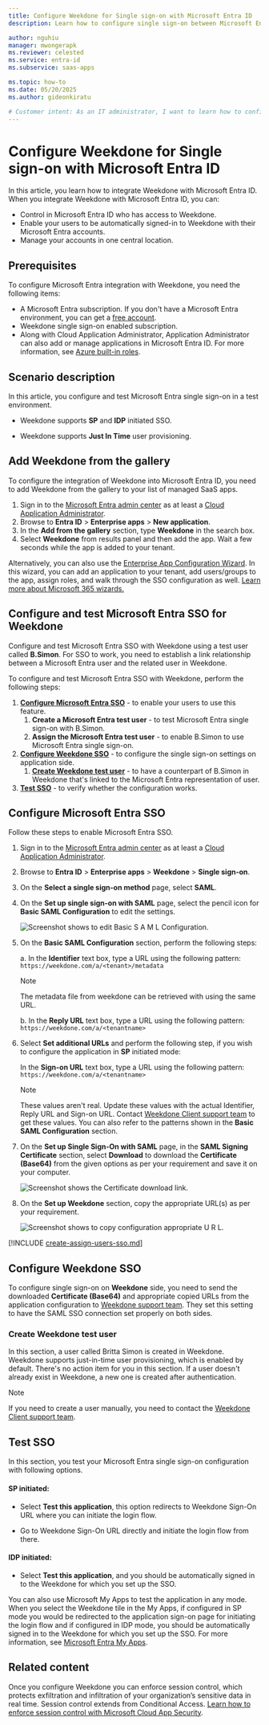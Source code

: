 ```yaml
---
title: Configure Weekdone for Single sign-on with Microsoft Entra ID
description: Learn how to configure single sign-on between Microsoft Entra ID and Weekdone.

author: nguhiu
manager: mwongerapk
ms.reviewer: celested
ms.service: entra-id
ms.subservice: saas-apps

ms.topic: how-to
ms.date: 05/20/2025
ms.author: gideonkiratu

# Customer intent: As an IT administrator, I want to learn how to configure single sign-on between Microsoft Entra ID and Weekdone so that I can control who has access to Weekdone, enable automatic sign-in with Microsoft Entra accounts, and manage my accounts in one central location.
---
```

# Configure Weekdone for Single sign-on with Microsoft Entra ID

In this article,  you learn how to integrate Weekdone with Microsoft Entra ID. When you integrate Weekdone with Microsoft Entra ID, you can:

* Control in Microsoft Entra ID who has access to Weekdone.
* Enable your users to be automatically signed-in to Weekdone with their Microsoft Entra accounts.
* Manage your accounts in one central location.

## Prerequisites

To configure Microsoft Entra integration with Weekdone, you need the following items:

* A Microsoft Entra subscription. If you don't have a Microsoft Entra environment, you can get a [free account](https://azure.microsoft.com/pricing/purchase-options/azure-account?cid=msft_learn).
* Weekdone single sign-on enabled subscription.
* Along with Cloud Application Administrator, Application Administrator can also add or manage applications in Microsoft Entra ID.
For more information, see [Azure built-in roles](~/identity/role-based-access-control/permissions-reference.md).

## Scenario description

In this article,  you configure and test Microsoft Entra single sign-on in a test environment.

* Weekdone supports **SP** and **IDP** initiated SSO.

* Weekdone supports **Just In Time** user provisioning.

## Add Weekdone from the gallery

To configure the integration of Weekdone into Microsoft Entra ID, you need to add Weekdone from the gallery to your list of managed SaaS apps.

1. Sign in to the [Microsoft Entra admin center](https://entra.microsoft.com) as at least a [Cloud Application Administrator](~/identity/role-based-access-control/permissions-reference.md#cloud-application-administrator).
1. Browse to **Entra ID** > **Enterprise apps** > **New application**.
1. In the **Add from the gallery** section, type **Weekdone** in the search box.
1. Select **Weekdone** from results panel and then add the app. Wait a few seconds while the app is added to your tenant.

 Alternatively, you can also use the [Enterprise App Configuration Wizard](https://portal.office.com/AdminPortal/home?Q=Docs#/azureadappintegration). In this wizard, you can add an application to your tenant, add users/groups to the app, assign roles, and walk through the SSO configuration as well. [Learn more about Microsoft 365 wizards.](/microsoft-365/admin/misc/azure-ad-setup-guides)

<a name='configure-and-test-azure-ad-sso-for-weekdone'></a>

## Configure and test Microsoft Entra SSO for Weekdone

Configure and test Microsoft Entra SSO with Weekdone using a test user called **B.Simon**. For SSO to work, you need to establish a link relationship between a Microsoft Entra user and the related user in Weekdone.

To configure and test Microsoft Entra SSO with Weekdone, perform the following steps:

1. **[Configure Microsoft Entra SSO](#configure-azure-ad-sso)** - to enable your users to use this feature.
    1. **Create a Microsoft Entra test user** - to test Microsoft Entra single sign-on with B.Simon.
    1. **Assign the Microsoft Entra test user** - to enable B.Simon to use Microsoft Entra single sign-on.
1. **[Configure Weekdone SSO](#configure-weekdone-sso)** - to configure the single sign-on settings on application side.
    1. **[Create Weekdone test user](#create-weekdone-test-user)** - to have a counterpart of B.Simon in Weekdone that's linked to the Microsoft Entra representation of user.
1. **[Test SSO](#test-sso)** - to verify whether the configuration works.

<a name='configure-azure-ad-sso'></a>

## Configure Microsoft Entra SSO

Follow these steps to enable Microsoft Entra SSO.

1. Sign in to the [Microsoft Entra admin center](https://entra.microsoft.com) as at least a [Cloud Application Administrator](~/identity/role-based-access-control/permissions-reference.md#cloud-application-administrator).
1. Browse to **Entra ID** > **Enterprise apps** > **Weekdone** > **Single sign-on**.
1. On the **Select a single sign-on method** page, select **SAML**.
1. On the **Set up single sign-on with SAML** page, select the pencil icon for **Basic SAML Configuration** to edit the settings.

    ![Screenshot shows to edit Basic S A M L Configuration.](common/edit-urls.png "Basic Configuration")

1. On the **Basic SAML Configuration** section, perform the following steps:

    a. In the **Identifier** text box, type a URL using the following pattern:
    `https://weekdone.com/a/<tenant>/metadata`

	> [!NOTE]
	> The metadata file from weekdone can be retrieved with using the same URL.

    b. In the **Reply URL** text box, type a URL using the following pattern:
    `https://weekdone.com/a/<tenantname>`

1. Select **Set additional URLs** and perform the following step, if you wish to configure the application in **SP** initiated mode:

    In the **Sign-on URL** text box, type a URL using the following pattern:
    `https://weekdone.com/a/<tenantname>`

	> [!NOTE]
	> These values aren't real. Update these values with the actual Identifier, Reply URL and Sign-on URL. Contact [Weekdone Client support team](mailto:hello@weekdone.com) to get these values. You can also refer to the patterns shown in the **Basic SAML Configuration** section.

6. On the **Set up Single Sign-On with SAML** page, in the **SAML Signing Certificate** section, select **Download** to download the **Certificate (Base64)** from the given options as per your requirement and save it on your computer.

	![Screenshot shows the Certificate download link.](common/certificatebase64.png "Certificate")

7. On the **Set up Weekdone** section, copy the appropriate URL(s) as per your requirement.

	![Screenshot shows to copy configuration appropriate U R L.](common/copy-configuration-urls.png "Metadata") 

<a name='create-an-azure-ad-test-user'></a>

[!INCLUDE [create-assign-users-sso.md](~/identity/saas-apps/includes/create-assign-users-sso.md)]

## Configure Weekdone SSO

To configure single sign-on on **Weekdone** side, you need to send the downloaded **Certificate (Base64)** and appropriate copied URLs from the application configuration to [Weekdone support team](mailto:hello@weekdone.com). They set this setting to have the SAML SSO connection set properly on both sides.

### Create Weekdone test user

In this section, a user called Britta Simon is created in Weekdone. Weekdone supports just-in-time user provisioning, which is enabled by default. There's no action item for you in this section. If a user doesn't already exist in Weekdone, a new one is created after authentication.

>[!NOTE]
>If you need to create a user manually, you need to contact the [Weekdone Client support team](mailto:hello@weekdone.com).

## Test SSO 

In this section, you test your Microsoft Entra single sign-on configuration with following options. 

#### SP initiated:

* Select **Test this application**, this option redirects to Weekdone Sign-On URL where you can initiate the login flow.  

* Go to Weekdone Sign-On URL directly and initiate the login flow from there.

#### IDP initiated:

* Select **Test this application**, and you should be automatically signed in to the Weekdone for which you set up the SSO. 

You can also use Microsoft My Apps to test the application in any mode. When you select the Weekdone tile in the My Apps, if configured in SP mode you would be redirected to the application sign-on page for initiating the login flow and if configured in IDP mode, you should be automatically signed in to the Weekdone for which you set up the SSO. For more information, see [Microsoft Entra My Apps](/azure/active-directory/manage-apps/end-user-experiences#azure-ad-my-apps).

## Related content

Once you configure Weekdone you can enforce session control, which protects exfiltration and infiltration of your organization’s sensitive data in real time. Session control extends from Conditional Access. [Learn how to enforce session control with Microsoft Cloud App Security](/cloud-app-security/proxy-deployment-aad).

